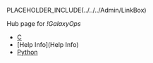 PLACEHOLDER_INCLUDE(../../../Admin/LinkBox)

Hub page for *!GalaxyOps*

* [C](C)
* [Help Info](Help Info)
* [Python](Python)

